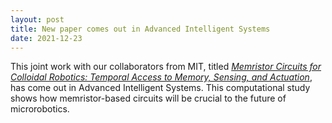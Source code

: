 ```yaml
---
layout: post
title: New paper comes out in Advanced Intelligent Systems
date: 2021-12-23
---
```


This joint work with our collaborators from MIT, titled [*Memristor Circuits for Colloidal Robotics: Temporal Access to Memory, Sensing, and Actuation*](https://onlinelibrary.wiley.com/doi/full/10.1002/aisy.202100205), has come out in Advanced Intelligent Systems. This computational study shows how memristor-based circuits will be crucial to the future of microrobotics.